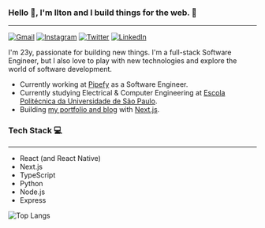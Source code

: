 ### Hello 👋, I'm Ilton and I build things for the web. 🚀
---
[![Gmail](https://img.shields.io/badge/Gmail-D14836?style=for-the-badge&logo=gmail&logoColor=white)](mailto:iltonandrew@gmail.com)
[![Instagram](https://img.shields.io/badge/Instagram-E4405F?style=for-the-badge&logo=instagram&logoColor=white)](https://www.instagram.com/ilton.andrew/)
[![Twitter](https://img.shields.io/badge/Twitter-1DA1F2?style=for-the-badge&logo=twitter&logoColor=white)](https://twitter.com/IltonAndrew)
[![LinkedIn](https://img.shields.io/badge/LinkedIn-0077B5?style=for-the-badge&logo=linkedin&logoColor=white)](https://www.linkedin.com/in/ilton-andrew/)



I'm 23y, passionate for building new things. I'm a full-stack Software Engineer, but I also love to play with new technologies and explore the world of software development.

- Currently working at [Pipefy](https://www.pipefy.com/) as a Software Engineer.
- Currently studying Electrical  & Computer Engineering at [Escola Politécnica da Universidade de São Paulo](https://www.poli.usp.br/).
- Building [my portfolio and blog](https://iltonandrew.com.br/) with [Next.js](https://nextjs.org/).


### Tech Stack 💻
---

- React (and React Native)
- Next.js
- TypeScript
- Python
- Node.js
- Express


![Top Langs](https://github-readme-stats.vercel.app/api/top-langs/?username=iltonandrew&layout=compact&theme=nightowl)
